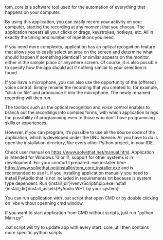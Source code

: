 tom_core is a software tool used for the automation of everything that happens on your computer.

By using this application, you can easily record your activity on your computer, starting the recording at any moment that you choose. 
The application repeats all your clicks or drags, keystrokes, hotkeys, etc. All in exactly the timing and number of repetitions you need.

If you need more complexity, application has an optical recognition feature that allows you to easily select an area on the screen 
and determine what should happen if something identical? or similar appears on the monitor, either in the sample place or anywhere screen. 
Of course, it is also possible to specify how the app should act if nothing similar to your selection is found.

If you have a microphone, you can also use the opportunity of the (offered) voice control. 
Simply rename the recording that you created to, for example, “click on file” and pronounce it into the microphone. The newly renamed recording will then run.

The toolbox such as the optical recognition and voice control enables to branch out the recordings into complex forms, with which application 
brings the possibility of programming even to those who don’t have programming skills or experiences.

However, if you can program, it’s possible to use all the source code of the application, which is developed under the GNU license. 
All you have to do is open the installation directory, like every other Python project, in your IDE.

Check user manual on https://www.solvethat.net/manual.html.
Application is intended for Windows 10 or 11, support for other systems is in development.
For your comfort I prepared .exe installer here https://www.solvethat.net/installer/tom_core_installer.exe and is recomended to use it. If you installing application manually you need to install PyAudio that is not included in requirements.txt because is system type dependent. Run {install_dir}\venv\Scripts\pip.exe install {install_dir}\install_assets\{PyAudio WHL by your system}

You can run application with .bat script that open CMD or by double clicking on .vbs without openning cmd window.

If you want to start application from CMD without scripts, just run "python Main.py".

.bat script will try to update app with every start. core_util then contains more specific python scripts.
